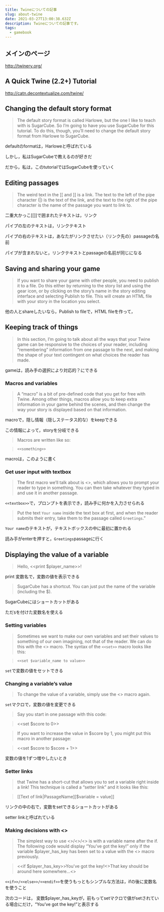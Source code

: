 ```yaml
---
title: Twineについての記事
slug: about-twine
date: 2021-03-27T13:00:38.632Z
description: Twineについての記事です。
tags:
  - gamebook
---
```

## メインのページ

<http://twinery.org/>

## A Quick Twine (2.2+) Tutorial
<http://catn.decontextualize.com/twine/>

## Changing the default story format

>The default story format is called Harlowe, but the one I like to teach with is SugarCube. So I’m going to have you use SugarCube for this tutorial. To do this, though, you’ll need to change the default story format from Harlowe to SugarCube.

defaultのformatは，Harloweと呼ばれている


しかし，私はSugarCubeで教えるのが好きだ

だから，私は，このtutorialではSugarCubeを使っていく

## Editing passages

>The weird text in the [[ and ]] is a link. The text to the left of the pipe character (|) is the text of the link, and the text to the right of the pipe character is the name of the passage you want to link to.



二重大かっこ[[]]で囲まれたテキストは，リンク

パイプの左のテキストは，リンクテキスト

パイプの右のテキストは，あなたがリンクさせたい（リンク先の）passageの名前

パイプが含まれないと，リンクテキストとpassageの名前が同じになる

## Saving and sharing your game

>If you want to share your game with other people, you need to publish it to a file. Do this either by returning to the story list and using the gear icon, or by clicking on the story’s name in the story editing interface and selecting Publish to file. This will create an HTML file with your story in the location you select.

他の人とshareしたいなら，Publish to fileで，HTML fileを作って，

## Keeping track of things

>In this section, I’m going to talk about all the ways that your Twine game can be responsive to the choices of your reader, including “remembering” information from one passage to the next, and making the shape of your text contingent on what choices the reader has made.


gameは，読み手の選択により対応的？にできる

### Macros and variables

>A “macro” is a bit of pre-defined code that you get for free with Twine. Among other things, macros allow you to keep extra information in your game behind the scenes, and then change the way your story is displayed based on that information.


macroで，隠し情報（隠しステータス的な）をkeepできる

この情報によって，storyを分岐できる

>Macros are written like so:

>`<<something>>`

macroは，このように書く

### Get user input with textbox

>The first macro we’ll talk about is <<textbox>>, which allows you to prompt your reader to type in something. You can then take whatever they typed in and use it in another passage. 

`<<textbox>>`で，プロンプトを表示でき，読み手に何かを入力させられる

>Put the text `Your name` inside the text box at first, and when the reader submits their entry, take them to the passage called `Greetings`.”

`Your name`のテキストが，テキストボックスの中に最初に置かれる

読み手がenterを押すと，`Greetings`passageに行く

## Displaying the value of a variable

>    Hello, <<print $player_name>>!

print 変数名で，変数の値を表示できる

> SugarCube has a shortcut. You can just put the name of the variable (including the $).

SugarCubeにはショートカットがある

ただ`$`を付けた変数名を使える

### Setting variables

> Sometimes we want to make our own variables and set their values to something of our own imagining, not that of the reader. We can do this with the <<set>> macro. The syntax of the `<<set>>` macro looks like this:

>`<<set $variable_name to value>>`

`set`で変数の値をセットできる

### Changing a variable’s value


>To change the value of a variable, simply use the <<set>> macro again.

`set`マクロで，変数の値を変更できる

>Say you start in one passage with this code:

><<set $score to 0>>

>If you want to increase the value in $score by 1, you might put this macro in another passage:


><<set $score to $score + 1>>

変数の値を1ずつ増やしたいとき

### Setter links


> that Twine has a short-cut that allows you to set a variable right inside a link! This technique is called a “setter link” and it looks like this:

>[[Text of link|PassageName][$variable = value]]

リンクの中の右で，変数をsetできるショートカットがある

setter linkと呼ばれている

### Making decisions with <<if>>


>The simplest way to use <<if>>/<<else>>/<<endif>> is with a variable name after the if. The following code would display “You’ve got the key!” only if the variable $player_has_key has been set to a value with the <<set>> macro previously.

><<if $player_has_key>>You've got the key!<<else>>That key should
be around here somewhere...<<endif>>

`<<if>>/<<else>>/<<endif>>`を使うもっともシンプルな方法は，ifの後に変数名を使うこと

次のコードは，変数$player_has_keyが，前もってsetマクロで値がsetされている場合にだけ，“You’ve got the key!”と表示する



